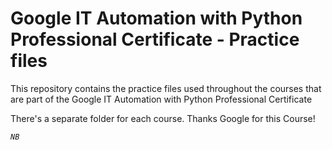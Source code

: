 # Google IT Automation with Python Professional Certificate - Practice files

This repository contains the practice files used throughout the courses that are
part of the Google IT Automation with Python Professional Certificate

There's a separate folder for each course.
Thanks Google for this Course!
            <p> *`NB`* </p>

